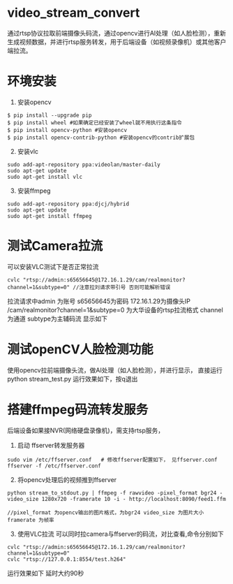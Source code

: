 # video_stream_convert

通过rtsp协议拉取前端摄像头码流，通过opencv进行AI处理（如人脸检测），重新生成视频数据，并进行rtsp服务转发，用于后端设备（如视频录像机）或其他客户端拉流。

# 环境安装
1. 安装opencv
```
$ pip install --upgrade pip 
$ pip install wheel #如果确定已经安装了wheel就不用执行这条指令
$ pip install opencv-python #安装opencv 
$ pip install opencv-contrib-python #安装opencv的contrib扩展包
```

2. 安装vlc
```
sudo add-apt-repository ppa:videolan/master-daily 
sudo apt-get update 
sudo apt-get install vlc
```

3. 安装ffmpeg
```
sudo add-apt-repository ppa:djcj/hybrid
sudo apt-get update
sudo apt-get install ffmpeg
```

# 测试Camera拉流
可以安装VLC测试下是否正常拉流
```
cvlc "rtsp://admin:s65656645@172.16.1.29/cam/realmonitor?channel=1&subtype=0" //注意拉刘请求带引号 否则可能解析错误
```
拉流请求中admin 为账号 s65656645为密码 172.16.1.29为摄像头IP /cam/realmonitor?channel=1&subtype=0 为大华设备的rtsp拉流格式 channel为通道 subtype为主辅码流
显示如下


# 测试openCV人脸检测功能
使用opencv拉前端摄像头流，做AI处理（如人脸检测），并进行显示，
直接运行python stream_test.py 
运行效果如下，按q退出


# 搭建ffmpeg码流转发服务
后端设备如果接NVR(网络硬盘录像机)，需支持rtsp服务，
1. 启动 ffserver转发服务器
```
sudo vim /etc/ffserver.conf   # 修改ffserver配置如下， 见ffserver.conf
ffserver -f /etc/ffserver.conf
```

2. 将opencv处理后的视频推到ffserver
```
python stream_to_stdout.py | ffmpeg -f rawvideo -pixel_format bgr24 -video_size 1280x720 -framerate 10 -i - http://localhost:8090/feed1.ffm

//pixel_format 为opencv输出的图片格式，为bgr24 video_size 为图片大小 framerate 为帧率
```

3. 使用VLC拉流
可以同时拉camera与ffserver的码流，对比查看,命令分别如下
```
cvlc "rtsp://admin:s65656645@172.16.1.29/cam/realmonitor?channel=1&subtype=0"
cvlc "rtsp://127.0.0.1:8554/test.h264"
```
运行效果如下 延时大约90秒